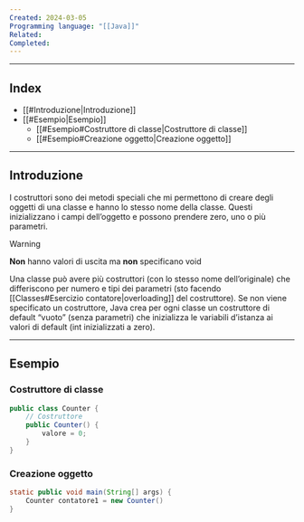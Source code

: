 ```yaml
---
Created: 2024-03-05
Programming language: "[[Java]]"
Related: 
Completed:
---
```

---
## Index

- [[#Introduzione|Introduzione]]
- [[#Esempio|Esempio]]
	- [[#Esempio#Costruttore di classe|Costruttore di classe]]
	- [[#Esempio#Creazione oggetto|Creazione oggetto]]
---
## Introduzione
I costruttori sono dei metodi speciali che mi permettono di creare degli oggetti di una classe e hanno lo stesso nome della classe.
Questi inizializzano i campi dell’oggetto e possono prendere zero, uno o più parametri.

> [!warning]
> **Non** hanno valori di uscita ma **non** specificano void

Una classe può avere più costruttori (con lo stesso nome dell’originale) che differiscono per numero e tipi dei parametri (sto facendo [[Classes#Esercizio contatore|overloading]] del costruttore).
Se non viene specificato un costruttore, Java crea per ogni classe un costruttore di default “vuoto” (senza parametri) che inizializza le variabili d’istanza ai valori di default (int inizializzati a zero).

---
## Esempio
### Costruttore di classe
```java
public class Counter {
	// Costruttore
	public Counter() {
		valore = 0;
	}
}
```

### Creazione oggetto
```java
static public void main(String[] args) {
	Counter contatore1 = new Counter()
}
```